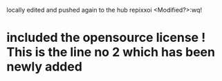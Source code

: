locally edited and pushed again to the hub repixxoi <Modified?>:wq!

# included the opensource license ! This is the line no 2 which has been newly added <ADDED>
